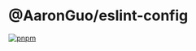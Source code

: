 # @AaronGuo/eslint-config

<!-- [![npm](https://img.shields.io/npm/v/@antfu/eslint-config)](https://npmjs.com/package/@antfu/eslint-config) -->

[![pnpm](https://img.shields.io/badge/pnpm-maintained%20with%20pnpm%20workspace-cc00ff.svg)](https://pnpm.io/)
